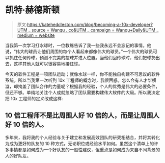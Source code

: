 # 凯特·赫德斯顿

> 原文:[https://kateheddleston.com/blog/becoming-a-10x-developer?UTM _ source = Wanqu . co&UTM _ campaign = Wanqu+Daily&UTM _ medium = website](https://kateheddleston.com/blog/becoming-a-10x-developer?utm_source=wanqu.co&utm_campaign=Wanqu+Daily&utm_medium=website)

当我第一次学习打水球时，一位教练告诉了我一些我永远不会忘记的事情。他说，“伟大的球员让他们周围的每个人看起来都像伟大的球员。”一个伟大的球员可以抓住任何传球，预测不完美的投球并进入位置。当他们回传球时，他们把球扔出去，这样其他人就可以很容易地接住球。

今天的软件工程是一项团队运动；就像水球一样，你不能独自构建不可思议的软件系统。所以当我第一次听到 10x 工程师的概念时，我很困惑。怎么会有人才华横溢，却掩盖了团队合作的力量呢？根据我的经验，个人的优秀是伟大的必要条件，但还不够。单纯地关注个人成就忽略了团队需要构建伟大软件的大局。所以我决定把 10x 工程师的定义改成这样:

## 10 倍工程师不是比周围人好 10 倍的人，而是让周围人好 10 倍的人。

多年来，我将我的个人经验与关于建立和发展高效团队的研究相结合，并将其转化为成为更好的队友的 10 种方式，无论职位或经验水平如何。虽然这个清单上的许多事情都是如何成为一个好队友的一般性建议，但重点是如何成为来自不同背景的人的好队友。